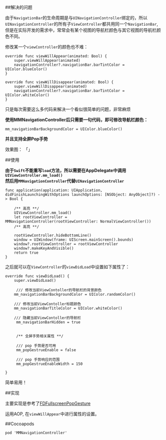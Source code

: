 ##解决的问题

由于`NavigationBar`的生命周期是与`UINavigationController`绑定的，所以`UINavigationController`的所有子`ViewController`都共用同一个`NavigationBar`,但是在实际开发的需求中，常常会有某个视图的导航栏颜色与其它视图的导航栏颜色不同。

修改某一个`viewController`的颜色也不难：

    override func viewWillAppear(animated: Bool) {
        super.viewWillAppear(animated)
        navigationController?.navigationBar.barTintColor = UIColor.blueColor()
    }
    
    override func viewWillDisappear(animated: Bool) {
        super.viewWillDisappear(animated)
        navigationController?.navigationBar.barTintColor = UIColor.whiteColor()
    }
    
只是每次需要这么多代码来解决一个看似很简单的问题，非常麻烦

**使用MMNavigationController后只需要一句代码，即可修改导航栏颜色：**

	mm_navigationBarBackgroundColor = UIColor.blueColor()
		

**并且支持全屏Pop手势**

效果图：
「」


##使用

**由于`Swift`不能重写`load`方法，所以需要在AppDelegate中调用`UIViewController.mm_load()`  
然后用`MMNavigationController`代替`UINavigationController`**

    func application(application: UIApplication, didFinishLaunchingWithOptions launchOptions: [NSObject: AnyObject]?) -> Bool {
    
    	/** 高亮 **/
        UIViewController.mm_load()
        let rootViewController = MMNavigationController(rootViewController: NormalViewController())
        /** 高亮 **/
        
        rootViewController.hideBottomLine()
        window = UIWindow(frame: UIScreen.mainScreen().bounds)
        window?.rootViewController = rootViewController
        window?.makeKeyAndVisible()
        return true
    }




之后就可以在`ViewController`的`viewDidLoad`中设置如下属性了：

    override func viewDidLoad() {
        super.viewDidLoad()

		 /// 修改当前ViewContoller的导航栏的背景颜色
        mm_navigationBarBackgroundColor = UIColor.randomColor()
        
        /// 修改当前ViewContoller标题颜色
        mm_navigationBarTitleColor = UIColor.whiteColor()
        
        /// 隐藏当前ViewContoller的导航栏
		 mm_navigationBarHidden = true
		 
		 
		 /** 全屏手势相关属性 **/
		 
		 /// pop 手势是否可用
		 mm_popGestrueEnable = false
		 
		 /// pop 手势响应的范围
		 mm_popGestrueEnableWidth = 150
		
    }
    
简单易用！

##实现

主要实现是参考了[FDFullscreenPopGesture](https://github.com/forkingdog/FDFullscreenPopGesture)

运用AOP, 在`viewWillAppear`中进行属性的设置。

##Cocoapods

	pod 'MMNavigationController'